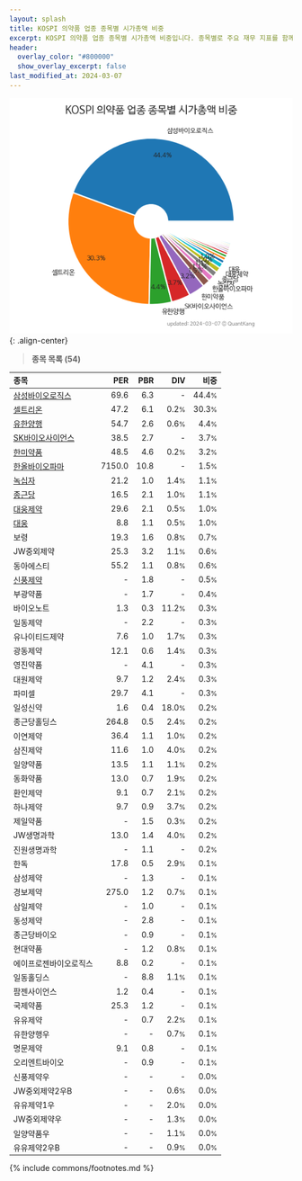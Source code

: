 ```yaml
---
layout: splash
title: KOSPI 의약품 업종 종목별 시가총액 비중
excerpt: KOSPI 의약품 업종 종목별 시가총액 비중입니다. 종목별로 주요 재무 지표를 함께 표시합니다.
header:
  overlay_color: "#800000"
  show_overlay_excerpt: false
last_modified_at: 2024-03-07
---
```



![KOSPI 의약품 업종 종목별 시가총액 비중](/stats/sector/images/kospi_업종_의약품_종목.png){: .align-center}


> **종목 목록 (54)**<a id="list"></a>

| **종목** | **PER** | **PBR** | **DIV** | **비중** |
| :------- | ------: | ------: | ------: | -------: |
| [삼성바이오로직스](/207940/) | 69.6 | 6.3 | - | 44.4<small>%</small> |
| [셀트리온](/068270/) | 47.2 | 6.1 | 0.2<small>%</small> | 30.3<small>%</small> |
| [유한양행](/000100/) | 54.7 | 2.6 | 0.6<small>%</small> | 4.4<small>%</small> |
| [SK바이오사이언스](/302440/) | 38.5 | 2.7 | - | 3.7<small>%</small> |
| [한미약품](/128940/) | 48.5 | 4.6 | 0.2<small>%</small> | 3.2<small>%</small> |
| [한올바이오파마](/009420/) | 7150.0 | 10.8 | - | 1.5<small>%</small> |
| [녹십자](/006280/) | 21.2 | 1.0 | 1.4<small>%</small> | 1.1<small>%</small> |
| [종근당](/185750/) | 16.5 | 2.1 | 1.0<small>%</small> | 1.1<small>%</small> |
| [대웅제약](/069620/) | 29.6 | 2.1 | 0.5<small>%</small> | 1.0<small>%</small> |
| [대웅](/003090/) | 8.8 | 1.1 | 0.5<small>%</small> | 1.0<small>%</small> |
| 보령 | 19.3 | 1.6 | 0.8<small>%</small> | 0.7<small>%</small> |
| JW중외제약 | 25.3 | 3.2 | 1.1<small>%</small> | 0.6<small>%</small> |
| 동아에스티 | 55.2 | 1.1 | 0.8<small>%</small> | 0.6<small>%</small> |
| [신풍제약](/019170/) | - | 1.8 | - | 0.5<small>%</small> |
| 부광약품 | - | 1.7 | - | 0.4<small>%</small> |
| 바이오노트 | 1.3 | 0.3 | 11.2<small>%</small> | 0.3<small>%</small> |
| 일동제약 | - | 2.2 | - | 0.3<small>%</small> |
| 유나이티드제약 | 7.6 | 1.0 | 1.7<small>%</small> | 0.3<small>%</small> |
| 광동제약 | 12.1 | 0.6 | 1.4<small>%</small> | 0.3<small>%</small> |
| 영진약품 | - | 4.1 | - | 0.3<small>%</small> |
| 대원제약 | 9.7 | 1.2 | 2.4<small>%</small> | 0.3<small>%</small> |
| 파미셀 | 29.7 | 4.1 | - | 0.3<small>%</small> |
| 일성신약 | 1.6 | 0.4 | 18.0<small>%</small> | 0.2<small>%</small> |
| 종근당홀딩스 | 264.8 | 0.5 | 2.4<small>%</small> | 0.2<small>%</small> |
| 이연제약 | 36.4 | 1.1 | 1.0<small>%</small> | 0.2<small>%</small> |
| 삼진제약 | 11.6 | 1.0 | 4.0<small>%</small> | 0.2<small>%</small> |
| 일양약품 | 13.5 | 1.1 | 1.1<small>%</small> | 0.2<small>%</small> |
| 동화약품 | 13.0 | 0.7 | 1.9<small>%</small> | 0.2<small>%</small> |
| 환인제약 | 9.1 | 0.7 | 2.1<small>%</small> | 0.2<small>%</small> |
| 하나제약 | 9.7 | 0.9 | 3.7<small>%</small> | 0.2<small>%</small> |
| 제일약품 | - | 1.5 | 0.3<small>%</small> | 0.2<small>%</small> |
| JW생명과학 | 13.0 | 1.4 | 4.0<small>%</small> | 0.2<small>%</small> |
| 진원생명과학 | - | 1.1 | - | 0.2<small>%</small> |
| 한독 | 17.8 | 0.5 | 2.9<small>%</small> | 0.1<small>%</small> |
| 삼성제약 | - | 1.3 | - | 0.1<small>%</small> |
| 경보제약 | 275.0 | 1.2 | 0.7<small>%</small> | 0.1<small>%</small> |
| 삼일제약 | - | 1.0 | - | 0.1<small>%</small> |
| 동성제약 | - | 2.8 | - | 0.1<small>%</small> |
| 종근당바이오 | - | 0.9 | - | 0.1<small>%</small> |
| 현대약품 | - | 1.2 | 0.8<small>%</small> | 0.1<small>%</small> |
| 에이프로젠바이오로직스 | 8.8 | 0.2 | - | 0.1<small>%</small> |
| 일동홀딩스 | - | 8.8 | 1.1<small>%</small> | 0.1<small>%</small> |
| 팜젠사이언스 | 1.2 | 0.4 | - | 0.1<small>%</small> |
| 국제약품 | 25.3 | 1.2 | - | 0.1<small>%</small> |
| 유유제약 | - | 0.7 | 2.2<small>%</small> | 0.1<small>%</small> |
| 유한양행우 | - | - | 0.7<small>%</small> | 0.1<small>%</small> |
| 명문제약 | 9.1 | 0.8 | - | 0.1<small>%</small> |
| 오리엔트바이오 | - | 0.9 | - | 0.1<small>%</small> |
| 신풍제약우 | - | - | - | 0.0<small>%</small> |
| JW중외제약2우B | - | - | 0.6<small>%</small> | 0.0<small>%</small> |
| 유유제약1우 | - | - | 2.0<small>%</small> | 0.0<small>%</small> |
| JW중외제약우 | - | - | 1.3<small>%</small> | 0.0<small>%</small> |
| 일양약품우 | - | - | 1.1<small>%</small> | 0.0<small>%</small> |
| 유유제약2우B | - | - | 0.9<small>%</small> | 0.0<small>%</small> |

{% include commons/footnotes.md %}